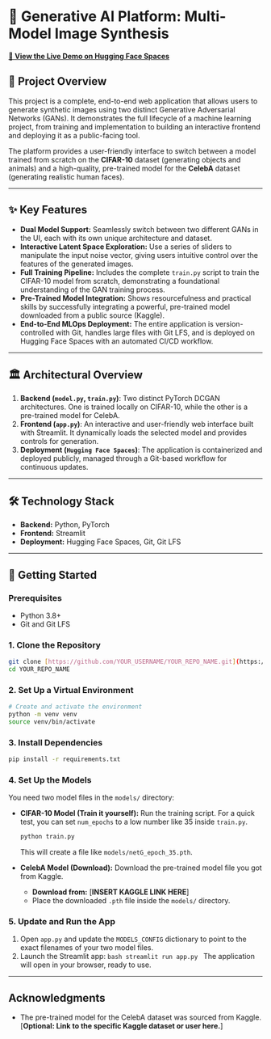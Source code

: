 # 🎨 Generative AI Platform: Multi-Model Image Synthesis

**[🚀 View the Live Demo on Hugging Face Spaces]([https://huggingface.co/spaces/bennyx06/gan-image-generator])** 
## 📖 Project Overview

This project is a complete, end-to-end web application that allows users to generate synthetic images using two distinct Generative Adversarial Networks (GANs). It demonstrates the full lifecycle of a machine learning project, from training and implementation to building an interactive frontend and deploying it as a public-facing tool.

The platform provides a user-friendly interface to switch between a model trained from scratch on the **CIFAR-10** dataset (generating objects and animals) and a high-quality, pre-trained model for the **CelebA** dataset (generating realistic human faces).

---

## ✨ Key Features

- **Dual Model Support:** Seamlessly switch between two different GANs in the UI, each with its own unique architecture and dataset.
- **Interactive Latent Space Exploration:** Use a series of sliders to manipulate the input noise vector, giving users intuitive control over the features of the generated images.
- **Full Training Pipeline:** Includes the complete `train.py` script to train the CIFAR-10 model from scratch, demonstrating a foundational understanding of the GAN training process.
- **Pre-Trained Model Integration:** Shows resourcefulness and practical skills by successfully integrating a powerful, pre-trained model downloaded from a public source (Kaggle).
- **End-to-End MLOps Deployment:** The entire application is version-controlled with Git, handles large files with Git LFS, and is deployed on Hugging Face Spaces with an automated CI/CD workflow.

---

## 🏛️ Architectural Overview

1.  **Backend (`model.py`, `train.py`)**: Two distinct PyTorch DCGAN architectures. One is trained locally on CIFAR-10, while the other is a pre-trained model for CelebA.
2.  **Frontend (`app.py`)**: An interactive and user-friendly web interface built with Streamlit. It dynamically loads the selected model and provides controls for generation.
3.  **Deployment (`Hugging Face Spaces`)**: The application is containerized and deployed publicly, managed through a Git-based workflow for continuous updates.

---

## 🛠️ Technology Stack

- **Backend:** Python, PyTorch
- **Frontend:** Streamlit
- **Deployment:** Hugging Face Spaces, Git, Git LFS

---

## 🚀 Getting Started

### Prerequisites

- Python 3.8+
- Git and Git LFS

### 1. Clone the Repository

```bash
git clone [https://github.com/YOUR_USERNAME/YOUR_REPO_NAME.git](https://github.com/YOUR_USERNAME/YOUR_REPO_NAME.git)
cd YOUR_REPO_NAME
```

### 2. Set Up a Virtual Environment

```bash
# Create and activate the environment
python -m venv venv
source venv/bin/activate
```

### 3. Install Dependencies

```bash
pip install -r requirements.txt
```

### 4. Set Up the Models

You need two model files in the `models/` directory:

- **CIFAR-10 Model (Train it yourself):**
  Run the training script. For a quick test, you can set `num_epochs` to a low number like 35 inside `train.py`.

  ```bash
  python train.py
  ```

  This will create a file like `models/netG_epoch_35.pth`.

- **CelebA Model (Download):**
  Download the pre-trained model file you got from Kaggle.
  - **Download from:** [**INSERT KAGGLE LINK HERE**]
  - Place the downloaded `.pth` file inside the `models/` directory.

### 5. Update and Run the App

1.  Open `app.py` and update the `MODELS_CONFIG` dictionary to point to the exact filenames of your two model files.
2.  Launch the Streamlit app:
    `bash
streamlit run app.py
`
    The application will open in your browser, ready to use.

---

## Acknowledgments

- The pre-trained model for the CelebA dataset was sourced from Kaggle. [**Optional: Link to the specific Kaggle dataset or user here.**]
